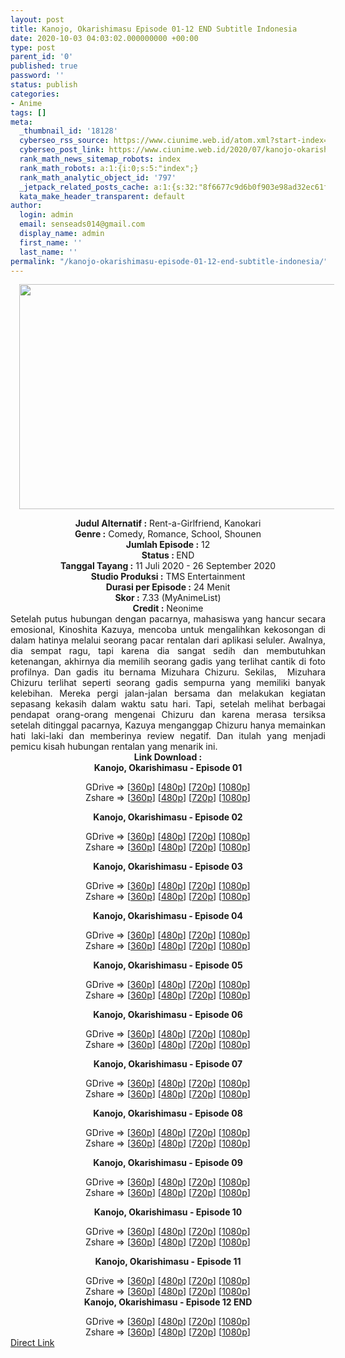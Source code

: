 ```yaml
---
layout: post
title: Kanojo, Okarishimasu Episode 01-12 END Subtitle Indonesia
date: 2020-10-03 04:03:02.000000000 +00:00
type: post
parent_id: '0'
published: true
password: ''
status: publish
categories:
- Anime
tags: []
meta:
  _thumbnail_id: '18128'
  cyberseo_rss_source: https://www.ciunime.web.id/atom.xml?start-index=301&max-results=150
  cyberseo_post_link: https://www.ciunime.web.id/2020/07/kanojo-okarishimasu-subtitle-indonesia.html
  rank_math_news_sitemap_robots: index
  rank_math_robots: a:1:{i:0;s:5:"index";}
  rank_math_analytic_object_id: '797'
  _jetpack_related_posts_cache: a:1:{s:32:"8f6677c9d6b0f903e98ad32ec61f8deb";a:2:{s:7:"expires";i:1642636744;s:7:"payload";a:0:{}}}
  kata_make_header_transparent: default
author:
  login: admin
  email: senseads014@gmail.com
  display_name: admin
  first_name: ''
  last_name: ''
permalink: "/kanojo-okarishimasu-episode-01-12-end-subtitle-indonesia/"
---
```

<div class="separator" style="clear: both; text-align: center;"><a href="https://1.bp.blogspot.com/-Jui1saj_cwI/XwkYtfZATII/AAAAAAAAeQA/hbKB8FJDdcwWshmUjN8DngyFZN-nXtpfQCLcBGAsYHQ/s1600/Kanojo%252C%2BOkarishimasu.jpg" style="margin-left: 1em; margin-right: 1em;"><img border="0" data-original-height="720" data-original-width="1280" height="360" src="{{ site.baseurl }}/assets/2020/10/Kanojo%252C%2BOkarishimasu.jpg" width="640" /></a></div>
<p>
<div style="text-align: center;"><b>Judul</b><b><b>&nbsp;Alternatif</b>&nbsp;:</b>&nbsp;Rent-a-Girlfriend, Kanokari</div>
<div style="text-align: center;"><b>Genre :</b>&nbsp;Comedy, Romance, School, Shounen</div>
<div style="text-align: center;"><b>Jumlah Episode :</b>&nbsp;12<br /><b>Status :&nbsp;</b>END<br /><b>Tanggal Tayang :</b>&nbsp;11 Juli 2020&nbsp;- 26 September 2020<br /><b>Studio Produksi :</b>&nbsp;TMS Entertainment<br /><b>Durasi per Episode :</b>&nbsp;24 Menit</div>
<div style="text-align: center;"><b>Skor :</b>&nbsp;7.33 (MyAnimeList)<br /><b>Credit :</b>&nbsp;Neonime</div>
<div style="text-align: center;"></div>
<div style="text-align: justify;">Setelah putus hubungan dengan pacarnya, mahasiswa yang hancur secara emosional, Kinoshita Kazuya, mencoba untuk mengalihkan kekosongan di dalam hatinya melalui seorang pacar rentalan dari aplikasi seluler. Awalnya, dia sempat ragu, tapi karena dia sangat sedih dan membutuhkan ketenangan, akhirnya dia memilih seorang gadis yang terlihat cantik di foto profilnya. Dan gadis itu bernama Mizuhara Chizuru. Sekilas,&nbsp; Mizuhara Chizuru terlihat seperti seorang gadis sempurna yang memiliki banyak kelebihan. Mereka pergi jalan-jalan bersama dan melakukan kegiatan sepasang kekasih dalam waktu satu hari. Tapi, setelah melihat berbagai pendapat orang-orang mengenai Chizuru dan karena merasa tersiksa setelah ditinggal pacarnya, Kazuya menganggap Chizuru hanya memainkan hati laki-laki dan memberinya review negatif. Dan itulah yang menjadi pemicu kisah hubungan rentalan yang menarik ini.</div>
<div style="text-align: justify;"></div>
<div style="text-align: justify;"></div>
<div style="text-align: center;"><b>Link Download :</b></div>
<div style="text-align: center;"><b>Kanojo, Okarishimasu&nbsp;- Episode 01</b></p>
<div style="text-align: center;">GDrive =&gt; [<a href="https://drive.google.com/uc?export=download&amp;id=1iQgLFAtTywYA9010d-C9gQztf_8pnWZb" target="_blank" rel="noopener">360p</a>] [<a href="https://drive.google.com/uc?export=download&amp;id=1fYr56o-P1eKi2HThD5M-YXbT_ZwRI0hi" target="_blank" rel="noopener">480p</a>] [<a href="https://drive.google.com/uc?export=download&amp;id=1oa9Ps7i9Y4R8LLFZ8Me9ZQ-1j2tTWB8x" target="_blank" rel="noopener">720p</a>] [<a href="https://drive.google.com/uc?export=download&amp;id=1RsgUzK9SUEIOH6Vf34uxR9nuoL8W7Yt6" target="_blank" rel="noopener">1080p</a>]<br />Zshare =&gt; [<a href="https://www89.zippyshare.com/v/3slrrU4i/file.html" target="_blank" rel="noopener">360p</a>] [<a href="https://www110.zippyshare.com/v/8eJQVg9O/file.html" target="_blank" rel="noopener">480p</a>] [<a href="https://www118.zippyshare.com/v/HYAJ7SsV/file.html" target="_blank" rel="noopener">720p</a>] [<a href="https://www104.zippyshare.com/v/SP9g815M/file.html" target="_blank" rel="noopener">1080p</a>]</p>
<p><b>Kanojo, Okarishimasu&nbsp;- Episode 02</b></p>
<div style="text-align: center;">GDrive =&gt; [<a href="https://drive.google.com/uc?export=download&amp;id=1jr6SMj9DOJUYYb65Sr1p1TJrlWpzXXF4" target="_blank" rel="noopener">360p</a>] [<a href="https://drive.google.com/uc?export=download&amp;id=1uayD6XPrTMMaZsiqxSZObWMrsi7IXlx3" target="_blank" rel="noopener">480p</a>] [<a href="https://drive.google.com/uc?export=download&amp;id=16x4Ad7KaRHd5Ij4B9u7cnv1w-7Vq0iN9" target="_blank" rel="noopener">720p</a>] [<a href="https://drive.google.com/uc?export=download&amp;id=1HX3uFuJisWk_geVWuaa-s6IhDQLjtiPE" target="_blank" rel="noopener">1080p</a>]<br />Zshare =&gt; [<a href="https://www54.zippyshare.com/v/ZZ7HQAVg/file.html" target="_blank" rel="noopener">360p</a>] [<a href="https://www82.zippyshare.com/v/ojJKaQfF/file.html" target="_blank" rel="noopener">480p</a>] [<a href="https://www64.zippyshare.com/v/qSw3JkEI/file.html" target="_blank" rel="noopener">720p</a>] [<a href="https://www27.zippyshare.com/v/iWeAxTlQ/file.html" target="_blank" rel="noopener">1080p</a>]</p>
<p><b>Kanojo, Okarishimasu&nbsp;- Episode 03</b></p>
<div style="text-align: center;">GDrive =&gt; [<a href="https://drive.google.com/uc?export=download&amp;id=1IbejRJeSrCk5obTLJDdasU32kWblKQdv" target="_blank" rel="noopener">360p</a>] [<a href="https://drive.google.com/uc?export=download&amp;id=1WntnazPqVUYuUHNrf3VuVrmm1FYqTv9M" target="_blank" rel="noopener">480p</a>] [<a href="https://drive.google.com/uc?export=download&amp;id=1hW1oct3SrRhA_LHG845pxk_BCXAbjISU" target="_blank" rel="noopener">720p</a>] [<a href="https://drive.google.com/uc?export=download&amp;id=1YqNVyPmaQxg8d3l32r51IOWokstmS7xo" target="_blank" rel="noopener">1080p</a>]<br />Zshare =&gt; [<a href="https://www95.zippyshare.com/v/scqiYF9B/file.html" target="_blank" rel="noopener">360p</a>] [<a href="https://www97.zippyshare.com/v/0phhH0e7/file.html" target="_blank" rel="noopener">480p</a>] [<a href="https://www103.zippyshare.com/v/fYhUH3IZ/file.html" target="_blank" rel="noopener">720p</a>] [<a href="https://www59.zippyshare.com/v/41Kkkqxs/file.html" target="_blank" rel="noopener">1080p</a>]</p>
<p><b>Kanojo, Okarishimasu&nbsp;- Episode 04</b></p>
<div style="text-align: center;">GDrive =&gt; [<a href="https://drive.google.com/uc?export=download&amp;id=1fgWzEIE0JpvBf_8MAcCxd78kKrFsO3xP" target="_blank" rel="noopener">360p</a>] [<a href="https://drive.google.com/uc?export=download&amp;id=1gMciJ4w97Z47x6PiNyPjHKtIed64MkU0" target="_blank" rel="noopener">480p</a>] [<a href="https://drive.google.com/uc?export=download&amp;id=1DSb3h_1-A6difoOBiGa-N9RxgeZuZr6O" target="_blank" rel="noopener">720p</a>] [<a href="https://drive.google.com/uc?export=download&amp;id=13kislOR8VzLSatV5e6T5PG2o5gi8LyNP" target="_blank" rel="noopener">1080p</a>]<br />Zshare =&gt; [<a href="https://www52.zippyshare.com/v/nJEBwj9m/file.html" target="_blank" rel="noopener">360p</a>] [<a href="https://www83.zippyshare.com/v/BgUmcGbG/file.html" target="_blank" rel="noopener">480p</a>] [<a href="https://www19.zippyshare.com/v/k43GmLOe/file.html" target="_blank" rel="noopener">720p</a>] [<a href="https://www116.zippyshare.com/v/S445fUJS/file.html" target="_blank" rel="noopener">1080p</a>]</p>
<p><b>Kanojo, Okarishimasu&nbsp;- Episode 05</b></p>
<div style="text-align: center;">GDrive =&gt; [<a href="https://drive.google.com/uc?export=download&amp;id=1FBRUiDIxunupdWS4X4jW2ucPackG2P7r" target="_blank" rel="noopener">360p</a>] [<a href="https://drive.google.com/uc?export=download&amp;id=15bjot7Kcc22lrVzxeh_7nar-kUp11YH-" target="_blank" rel="noopener">480p</a>] [<a href="https://drive.google.com/uc?export=download&amp;id=1TOAEpIf_uGhEgNo-4bpXCdNhPoAcSWkq" target="_blank" rel="noopener">720p</a>] [<a href="https://drive.google.com/uc?export=download&amp;id=1_r6E-iVbYCNCibhnm_KuGQtCSPqogu-G" target="_blank" rel="noopener">1080p</a>]<br />Zshare =&gt; [<a href="https://www99.zippyshare.com/v/uYQRBQ8T/file.html" target="_blank" rel="noopener">360p</a>] [<a href="https://www53.zippyshare.com/v/8wbyPwh6/file.html" target="_blank" rel="noopener">480p</a>] [<a href="https://www31.zippyshare.com/v/BobhskVJ/file.html" target="_blank" rel="noopener">720p</a>] [<a href="https://www81.zippyshare.com/v/ZOOifcDp/file.html" target="_blank" rel="noopener">1080p</a>]</p>
<p><b>Kanojo, Okarishimasu&nbsp;- Episode 06</b></p>
<div style="text-align: center;">GDrive =&gt; [<a href="https://drive.google.com/uc?export=download&amp;id=1oa7BBSjX3QbtCTP2LbPqt-vhCheb1Ods" target="_blank" rel="noopener">360p</a>] [<a href="https://drive.google.com/uc?export=download&amp;id=1uEDiwFggMAIcer0eKzIGeVZ1o5ypZRNu" target="_blank" rel="noopener">480p</a>] [<a href="https://drive.google.com/uc?export=download&amp;id=1FH9Se-sKCS77avF0i2RcqS_-8svKgPQ2" target="_blank" rel="noopener">720p</a>] [<a href="https://drive.google.com/uc?export=download&amp;id=1NBdBpDdHBw8BA3G6HnUtTjHnvcjX2DEw" target="_blank" rel="noopener">1080p</a>]<br />Zshare =&gt; [<a href="https://www13.zippyshare.com/v/uadePpNP/file.html" target="_blank" rel="noopener">360p</a>] [<a href="https://www87.zippyshare.com/v/vchXWlak/file.html" target="_blank" rel="noopener">480p</a>] [<a href="https://www85.zippyshare.com/v/hZigT5Mv/file.html" target="_blank" rel="noopener">720p</a>] [<a href="https://www36.zippyshare.com/v/jPR8IWer/file.html" target="_blank" rel="noopener">1080p</a>]</p>
<p><b>Kanojo, Okarishimasu&nbsp;- Episode 07</b></p>
<div style="text-align: center;">GDrive =&gt; [<a href="https://drive.google.com/uc?export=download&amp;id=1Dq6bHAA7hm5vP5-dzIVS0cjv638zaXwn" target="_blank" rel="noopener">360p</a>] [<a href="https://drive.google.com/uc?export=download&amp;id=1jkx6pclgTMKoFyNCd1GN6W4aB9XObmKr" target="_blank" rel="noopener">480p</a>] [<a href="https://drive.google.com/uc?export=download&amp;id=1qNaTbQRkhvrdTzklf5TQsZgn0_sy7CSR" target="_blank" rel="noopener">720p</a>] [<a href="https://drive.google.com/uc?export=download&amp;id=1_mD1ZOihi-QWXiHZxYiZvvmXgmec2RlN" target="_blank" rel="noopener">1080p</a>]<br />Zshare =&gt; [<a href="https://www45.zippyshare.com/v/HIVlTC4V/file.html" target="_blank" rel="noopener">360p</a>] [<a href="https://www38.zippyshare.com/v/tA4AMlmS/file.html" target="_blank" rel="noopener">480p</a>] [<a href="https://www49.zippyshare.com/v/KQwhRG4t/file.html" target="_blank" rel="noopener">720p</a>] [<a href="https://www49.zippyshare.com/v/RA8ICnYV/file.html" target="_blank" rel="noopener">1080p</a>]</p>
<p><b>Kanojo, Okarishimasu&nbsp;- Episode 08</b></p>
<div style="text-align: center;">GDrive =&gt; [<a href="https://drive.google.com/uc?export=download&amp;id=10O-FTcs9tzivH9LsTlNp7QJGBpZ4TvmJ" target="_blank" rel="noopener">360p</a>] [<a href="https://drive.google.com/uc?export=download&amp;id=1WeNSBIHBUlXJtTgZyWK11fhm3j7Xgpb1" target="_blank" rel="noopener">480p</a>] [<a href="https://drive.google.com/uc?export=download&amp;id=1XqVXYcz3-J-RNS2I6BAS9vW7vjD0PZYb" target="_blank" rel="noopener">720p</a>] [<a href="https://drive.google.com/uc?export=download&amp;id=1Wf5JjjpMLA6Tl9Xpz657zPuekAI04C4_" target="_blank" rel="noopener">1080p</a>]<br />Zshare =&gt; [<a href="https://www61.zippyshare.com/v/vEHEkh5i/file.html" target="_blank" rel="noopener">360p</a>] [<a href="https://www14.zippyshare.com/v/sQf7ZEaG/file.html" target="_blank" rel="noopener">480p</a>] [<a href="https://www25.zippyshare.com/v/IvTcS7id/file.html" target="_blank" rel="noopener">720p</a>] [<a href="https://www57.zippyshare.com/v/anY3Z7xi/file.html" target="_blank" rel="noopener">1080p</a>]</p>
<p><b>Kanojo, Okarishimasu&nbsp;- Episode 09</b></p>
<div style="text-align: center;">GDrive =&gt; [<a href="https://drive.google.com/uc?export=download&amp;id=1DuPuvTAztM62hheNf4fgdR-uHFvJToMH" target="_blank" rel="noopener">360p</a>] [<a href="https://drive.google.com/uc?export=download&amp;id=178hoZdWWZV6MFxeT-zEo3EZ3mw7dDGcZ" target="_blank" rel="noopener">480p</a>] [<a href="https://drive.google.com/uc?export=download&amp;id=1wWuNSPatxxlkk6lLCkCqe7w6Wbqof9hx" target="_blank" rel="noopener">720p</a>] [<a href="https://drive.google.com/uc?export=download&amp;id=13IdJthd9-NdS1WmYdbGUbDH6vrBM1XIo" target="_blank" rel="noopener">1080p</a>]<br />Zshare =&gt; [<a href="https://www93.zippyshare.com/v/qFLedg9N/file.html" target="_blank" rel="noopener">360p</a>] [<a href="https://www93.zippyshare.com/v/s2praxSF/file.html" target="_blank" rel="noopener">480p</a>] [<a href="https://www85.zippyshare.com/v/NqbuGW6m/file.html" target="_blank" rel="noopener">720p</a>] [<a href="https://www90.zippyshare.com/v/swBywYUL/file.html" target="_blank" rel="noopener">1080p</a>]</p>
<p><b>Kanojo, Okarishimasu&nbsp;- Episode 10</b></p>
<div style="text-align: center;">GDrive =&gt; [<a href="https://drive.google.com/uc?export=download&amp;id=1iiYlk_3YDsF8REj7rRZ6zJyXnUAe0Prw" target="_blank" rel="noopener">360p</a>] [<a href="https://drive.google.com/uc?export=download&amp;id=1KkU6j7yQR8MrdUoBv_LuHE4Jox5Dqop1" target="_blank" rel="noopener">480p</a>] [<a href="https://drive.google.com/uc?export=download&amp;id=1MXYmukhOprJfCGeVF_rrNd56W6KhZcFU" target="_blank" rel="noopener">720p</a>] [<a href="https://drive.google.com/uc?export=download&amp;id=1DjIPAbCzuebs-etgmPB9HtxRUWeHetWG" target="_blank" rel="noopener">1080p</a>]<br />Zshare =&gt; [<a href="https://www79.zippyshare.com/v/uCayZTPy/file.html" target="_blank" rel="noopener">360p</a>] [<a href="https://www74.zippyshare.com/v/v6e08qqT/file.html" target="_blank" rel="noopener">480p</a>] [<a href="https://www113.zippyshare.com/v/liXhYleJ/file.html" target="_blank" rel="noopener">720p</a>] [<a href="https://www55.zippyshare.com/v/ro1Wj1hz/file.html" target="_blank" rel="noopener">1080p</a>]</p>
<p><b>Kanojo, Okarishimasu&nbsp;- Episode 11</b></p>
<div style="text-align: center;">GDrive =&gt; [<a href="https://drive.google.com/uc?export=download&amp;id=1XYTUVD4YMPgHmMyo8kVlQVQOfkkN1LUJ" target="_blank" rel="noopener">360p</a>] [<a href="https://drive.google.com/uc?export=download&amp;id=1NQridMCM1ZcITabqjtIqrvTc6jFJBlvp" target="_blank" rel="noopener">480p</a>] [<a href="https://drive.google.com/uc?export=download&amp;id=1gJFYDrkMJJeZgFCZWd1gEsTVasxGk5Fp" target="_blank" rel="noopener">720p</a>] [<a href="https://drive.google.com/uc?export=download&amp;id=1GOBTCHCQqZvzdrwmi26A2UFCm4LDzIvb" target="_blank" rel="noopener">1080p</a>]<br />Zshare =&gt; [<a href="https://www88.zippyshare.com/v/WNgemccS/file.html" target="_blank" rel="noopener">360p</a>] [<a href="https://www73.zippyshare.com/v/g8LM4EgU/file.html" target="_blank" rel="noopener">480p</a>] [<a href="https://www13.zippyshare.com/v/0T05E5vP/file.html" target="_blank" rel="noopener">720p</a>] [<a href="https://www19.zippyshare.com/v/CpclhNPw/file.html" target="_blank" rel="noopener">1080p</a>]</div>
<div style="text-align: center;"><b>Kanojo, Okarishimasu&nbsp;- Episode 12 END</b></p>
<div>GDrive =&gt; [<a href="https://drive.google.com/uc?export=download&amp;id=1jAk0lZy05Kr3qtpo1OYpw7Iw0jgTe9Cm" target="_blank" rel="noopener">360p</a>] [<a href="https://drive.google.com/uc?export=download&amp;id=1_8hO4nVK2F7fTGkgQK8pXuXVHlIBY1Bw" target="_blank" rel="noopener">480p</a>] [<a href="https://drive.google.com/uc?export=download&amp;id=18SV2SK_JeYra3vJTW-bYhRjlL1yrqKSE" target="_blank" rel="noopener">720p</a>] [<a href="https://drive.google.com/uc?export=download&amp;id=1tXgMTi5SZB2_AZXEYlsJQ343AUIFg3SW" target="_blank" rel="noopener">1080p</a>]<br />Zshare =&gt; [<a href="https://www112.zippyshare.com/v/POLySPyk/file.html" target="_blank" rel="noopener">360p</a>] [<a href="https://www117.zippyshare.com/v/vIygk8hU/file.html" target="_blank" rel="noopener">480p</a>] [<a href="https://www94.zippyshare.com/v/NWBzjNZz/file.html" target="_blank" rel="noopener">720p</a>] [<a href="https://www40.zippyshare.com/v/bC4mJCcc/file.html" target="_blank" rel="noopener">1080p</a>]</div>
</div>
</div>
</div>
</div>
</div>
</div>
</div>
</div>
</div>
</div>
</div>
</div>
<link rel="stylesheet" href="https://cdnjs.cloudflare.com/ajax/libs/font-awesome/4.7.0/css/font-awesome.min.css" />
<div class="divbtn"> <a href="https://handymansurrender.com/fihup8buzv?key=94550f7ce39444073321dde3b8782f97" class="btn"><i class="fa fa-download"></i> Direct Link</a> </div>
